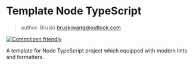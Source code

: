 # Template Node TypeScript

> author: Bruski <bruskiwang@outlook.com>

[![Commitizen friendly](https://img.shields.io/badge/commitizen-friendly-brightgreen.svg)](http://commitizen.github.io/cz-cli/)

A template for Node TypeScript project which equipped with modern lints and formatters.
